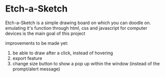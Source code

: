 # Etch-a-Sketch
Etch-a-Sketch is a simple drawing board on which you can doodle on. emulating it's function through html, css and javascript for computer devices is the main goal of this project

improvements to be made yet:
1. be able to draw after a click, instead of hovering 
2. export feature 
3. change size button to show a pop up within the window (instead of the prompt/alert message)
